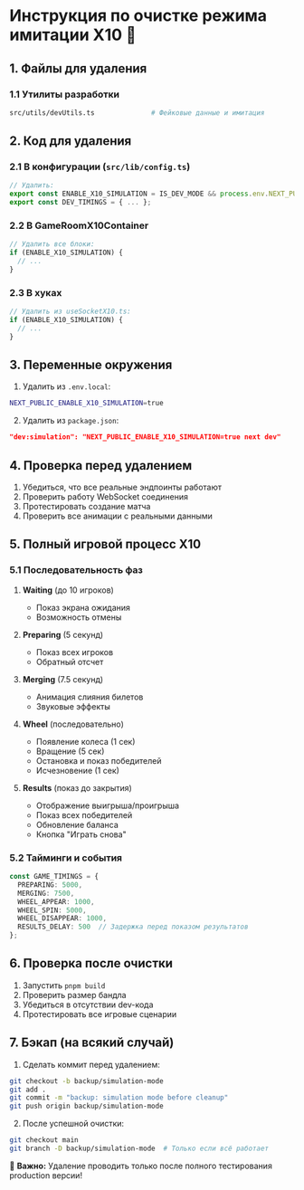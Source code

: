 # Инструкция по очистке режима имитации X10 🧹

## 1. Файлы для удаления

### 1.1 Утилиты разработки
```bash
src/utils/devUtils.ts              # Фейковые данные и имитация
```

## 2. Код для удаления

### 2.1 В конфигурации (`src/lib/config.ts`)
```typescript
// Удалить:
export const ENABLE_X10_SIMULATION = IS_DEV_MODE && process.env.NEXT_PUBLIC_ENABLE_X10_SIMULATION === 'true';
export const DEV_TIMINGS = { ... };
```

### 2.2 В GameRoomX10Container
```typescript
// Удалить все блоки:
if (ENABLE_X10_SIMULATION) {
  // ...
}
```

### 2.3 В хуках
```typescript
// Удалить из useSocketX10.ts:
if (ENABLE_X10_SIMULATION) {
  // ...
}
```

## 3. Переменные окружения
1. Удалить из `.env.local`:
```bash
NEXT_PUBLIC_ENABLE_X10_SIMULATION=true
```

2. Удалить из `package.json`:
```json
"dev:simulation": "NEXT_PUBLIC_ENABLE_X10_SIMULATION=true next dev"
```

## 4. Проверка перед удалением
1. Убедиться, что все реальные эндпоинты работают
2. Проверить работу WebSocket соединения
3. Протестировать создание матча
4. Проверить все анимации с реальными данными

## 5. Полный игровой процесс X10

### 5.1 Последовательность фаз
1. **Waiting** (до 10 игроков)
   - Показ экрана ожидания
   - Возможность отмены

2. **Preparing** (5 секунд)
   - Показ всех игроков
   - Обратный отсчет

3. **Merging** (7.5 секунд)
   - Анимация слияния билетов
   - Звуковые эффекты

4. **Wheel** (последовательно)
   - Появление колеса (1 сек)
   - Вращение (5 сек)
   - Остановка и показ победителей
   - Исчезновение (1 сек)

5. **Results** (показ до закрытия)
   - Отображение выигрыша/проигрыша
   - Показ всех победителей
   - Обновление баланса
   - Кнопка "Играть снова"

### 5.2 Тайминги и события
```typescript
const GAME_TIMINGS = {
  PREPARING: 5000,
  MERGING: 7500,
  WHEEL_APPEAR: 1000,
  WHEEL_SPIN: 5000,
  WHEEL_DISAPPEAR: 1000,
  RESULTS_DELAY: 500  // Задержка перед показом результатов
};
```

## 6. Проверка после очистки
1. Запустить `pnpm build`
2. Проверить размер бандла
3. Убедиться в отсутствии dev-кода
4. Протестировать все игровые сценарии

## 7. Бэкап (на всякий случай)
1. Сделать коммит перед удалением:
```bash
git checkout -b backup/simulation-mode
git add .
git commit -m "backup: simulation mode before cleanup"
git push origin backup/simulation-mode
```

2. После успешной очистки:
```bash
git checkout main
git branch -D backup/simulation-mode  # Только если всё работает
```

🎯 **Важно:** Удаление проводить только после полного тестирования production версии! 